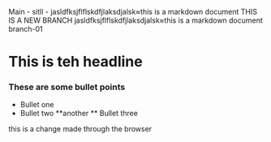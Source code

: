 Main - sitll - jasldfksjflflskdfjlaksdjalsk≈this is a markdown document
THIS IS A NEW BRANCH jasldfksjflflskdfjlaksdjalsk≈this is a markdown document
 branch-01
# This is teh headline 

### These are some bullet points 
* Bullet one 
* Bullet two
**another 
** Bullet three 

this is a change made through the browser
